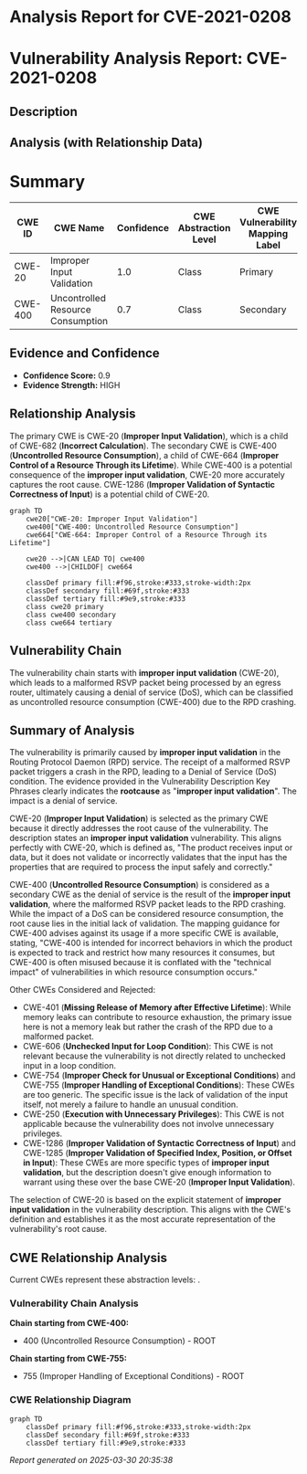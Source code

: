 # Analysis Report for CVE-2021-0208

# Vulnerability Analysis Report: CVE-2021-0208

## Description



## Analysis (with Relationship Data)

# Summary
| CWE ID | CWE Name | Confidence | CWE Abstraction Level | CWE Vulnerability Mapping Label | CWE-Vulnerability Mapping Notes |
|---|---|---|---|---|---|
| CWE-20 | Improper Input Validation | 1.0 | Class | Primary | Allowed-with-Review |
| CWE-400 | Uncontrolled Resource Consumption | 0.7 | Class | Secondary | Discouraged |

## Evidence and Confidence

*   **Confidence Score:** 0.9
*   **Evidence Strength:** HIGH

## Relationship Analysis
The primary CWE is CWE-20 (**Improper Input Validation**), which is a child of CWE-682 (**Incorrect Calculation**). The secondary CWE is CWE-400 (**Uncontrolled Resource Consumption**), a child of CWE-664 (**Improper Control of a Resource Through its Lifetime**). While CWE-400 is a potential consequence of the **improper input validation**, CWE-20 more accurately captures the root cause. CWE-1286 (**Improper Validation of Syntactic Correctness of Input**) is a potential child of CWE-20.

```mermaid
graph TD
    cwe20["CWE-20: Improper Input Validation"]
    cwe400["CWE-400: Uncontrolled Resource Consumption"]
    cwe664["CWE-664: Improper Control of a Resource Through its Lifetime"]
    
    cwe20 -->|CAN LEAD TO| cwe400
    cwe400 -->|CHILDOF| cwe664
    
    classDef primary fill:#f96,stroke:#333,stroke-width:2px
    classDef secondary fill:#69f,stroke:#333
    classDef tertiary fill:#9e9,stroke:#333
    class cwe20 primary
    class cwe400 secondary
    class cwe664 tertiary
```

## Vulnerability Chain
The vulnerability chain starts with **improper input validation** (CWE-20), which leads to a malformed RSVP packet being processed by an egress router, ultimately causing a denial of service (DoS), which can be classified as uncontrolled resource consumption (CWE-400) due to the RPD crashing.

## Summary of Analysis
The vulnerability is primarily caused by **improper input validation** in the Routing Protocol Daemon (RPD) service. The receipt of a malformed RSVP packet triggers a crash in the RPD, leading to a Denial of Service (DoS) condition. The evidence provided in the Vulnerability Description Key Phrases clearly indicates the **rootcause** as "**improper input validation**". The impact is a denial of service.

CWE-20 (**Improper Input Validation**) is selected as the primary CWE because it directly addresses the root cause of the vulnerability. The description states an **improper input validation** vulnerability. This aligns perfectly with CWE-20, which is defined as, "The product receives input or data, but it does not validate or incorrectly validates that the input has the properties that are required to process the input safely and correctly."

CWE-400 (**Uncontrolled Resource Consumption**) is considered as a secondary CWE as the denial of service is the result of the **improper input validation**, where the malformed RSVP packet leads to the RPD crashing. While the impact of a DoS can be considered resource consumption, the root cause lies in the initial lack of validation. The mapping guidance for CWE-400 advises against its usage if a more specific CWE is available, stating, "CWE-400 is intended for incorrect behaviors in which the product is expected to track and restrict how many resources it consumes, but CWE-400 is often misused because it is conflated with the "technical impact" of vulnerabilities in which resource consumption occurs."

Other CWEs Considered and Rejected:

*   CWE-401 (**Missing Release of Memory after Effective Lifetime**): While memory leaks can contribute to resource exhaustion, the primary issue here is not a memory leak but rather the crash of the RPD due to a malformed packet.
*   CWE-606 (**Unchecked Input for Loop Condition**): This CWE is not relevant because the vulnerability is not directly related to unchecked input in a loop condition.
*   CWE-754 (**Improper Check for Unusual or Exceptional Conditions**) and CWE-755 (**Improper Handling of Exceptional Conditions**): These CWEs are too generic. The specific issue is the lack of validation of the input itself, not merely a failure to handle an unusual condition.
*   CWE-250 (**Execution with Unnecessary Privileges**): This CWE is not applicable because the vulnerability does not involve unnecessary privileges.
*   CWE-1286 (**Improper Validation of Syntactic Correctness of Input**) and CWE-1285 (**Improper Validation of Specified Index, Position, or Offset in Input**): These CWEs are more specific types of **improper input validation**, but the description doesn't give enough information to warrant using these over the base CWE-20 (**Improper Input Validation**).

The selection of CWE-20 is based on the explicit statement of **improper input validation** in the vulnerability description. This aligns with the CWE's definition and establishes it as the most accurate representation of the vulnerability's root cause.


## CWE Relationship Analysis

Current CWEs represent these abstraction levels: .


### Vulnerability Chain Analysis

**Chain starting from CWE-400:**
- 400 (Uncontrolled Resource Consumption) - ROOT


**Chain starting from CWE-755:**
- 755 (Improper Handling of Exceptional Conditions) - ROOT



### CWE Relationship Diagram

```mermaid
graph TD
    classDef primary fill:#f96,stroke:#333,stroke-width:2px
    classDef secondary fill:#69f,stroke:#333
    classDef tertiary fill:#9e9,stroke:#333
```



*Report generated on 2025-03-30 20:35:38*
